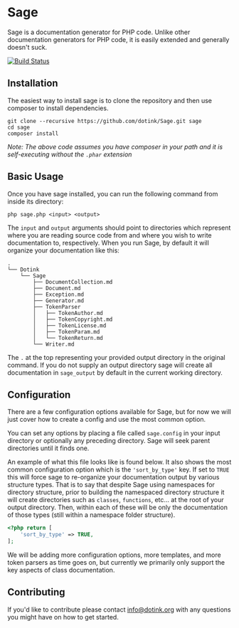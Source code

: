 # Sage

Sage is a documentation generator for PHP code.  Unlike other documentation generators for PHP code, it is easily extended and generally doesn't suck.

[![Build Status](https://travis-ci.org/dotink/Sage.png?branch=master)](https://travis-ci.org/dotink/Sage)

## Installation

The easiest way to install sage is to clone the repository and then use composer to install dependencies.

```
git clone --recursive https://github.com/dotink/Sage.git sage
cd sage
composer install
```

_Note: The above code assumes you have composer in your path and it is self-executing without the `.phar` extension_

## Basic Usage

Once you have sage installed, you can run the following command from inside its directory:

```
php sage.php <input> <output>
```

The `input` and `output` arguments should point to directories which represent where you are reading source code from and where you wish to write documentation to, respectively.  When you run Sage, by default it will organize your documentation like this:

```
.
└── Dotink
    └── Sage
        ├── DocumentCollection.md
        ├── Document.md
        ├── Exception.md
        ├── Generator.md
        ├── TokenParser
        │   ├── TokenAuthor.md
        │   ├── TokenCopyright.md
        │   ├── TokenLicense.md
        │   ├── TokenParam.md
        │   └── TokenReturn.md
        └── Writer.md
```

The `.` at the top representing your provided output directory in the original command.  If you do not supply an output directory sage will create all documentation in `sage_output` by default in the current working directory.

## Configuration

There are a few configuration options available for Sage, but for now we will just cover how to create a config and use the most common option.

You can set any options by placing a file called `sage.config` in your input directory or optionally any preceding directory.  Sage will seek parent directories until it finds one.

An example of what this file looks like is found below.  It also shows the most common configuration option which is the `'sort_by_type'` key.  If set to `TRUE` this will force sage to re-organize your documentation output by various structure types.  That is to say that despite Sage using namespaces for directory structure, prior to building the namespaced directory structure it will create directories such as `classes`, `functions`, etc... at the root of your output directory.  Then, within each of these will be only the documentation of those types (still within a namespace folder structure).

```php
<?php return [
    'sort_by_type' => TRUE,
];
```

We will be adding more configuration options, more templates, and more token parsers as time goes on, but currently we primarily only support the key aspects of class documentation.

## Contributing

If you'd like to contribute please contact info@dotink.org with any questions you might have on how to get started.
